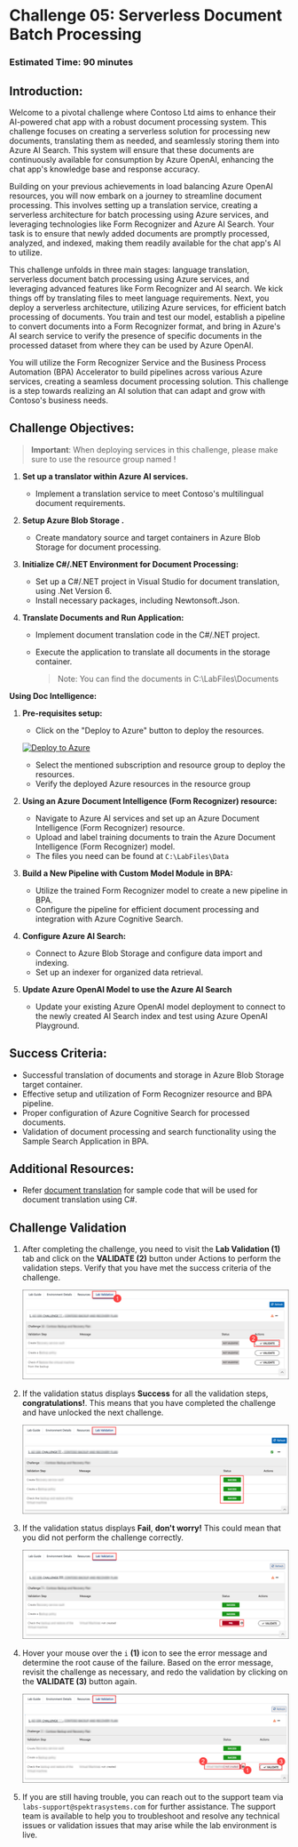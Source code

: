 # Challenge 05: Serverless Document Batch Processing 

### Estimated Time: 90 minutes

## Introduction:

Welcome to a pivotal challenge where Contoso Ltd aims to enhance their AI-powered chat app with a robust document processing system. This challenge focuses on creating a serverless solution for processing new documents, translating them as needed, and seamlessly storing them into Azure AI Search. This system will ensure that these documents are continuously available for consumption by Azure OpenAI, enhancing the chat app's knowledge base and response accuracy.

Building on your previous achievements in load balancing Azure OpenAI resources, you will now embark on a journey to streamline document processing. This involves setting up a translation service, creating a serverless architecture for batch processing using Azure services, and leveraging technologies like Form Recognizer and Azure AI Search. Your task is to ensure that newly added documents are promptly processed, analyzed, and indexed, making them readily available for the chat app's AI to utilize.

This challenge unfolds in three main stages: language translation, serverless document batch processing using Azure services, and leveraging advanced features like Form Recognizer and AI search. We kick things off by translating files to meet language requirements. Next, you deploy a serverless architecture, utilizing Azure services, for efficient batch processing of documents. You train and test our model, establish a pipeline to convert documents into a Form Recognizer format, and bring in Azure's AI search service to verify the presence of specific documents in the processed dataset from where they can be used by Azure OpenAI. 

You will utilize the Form Recognizer Service and the Business Process Automation (BPA) Accelerator to build pipelines across various Azure services, creating a seamless document processing solution. This challenge is a step towards realizing an AI solution that can adapt and grow with Contoso's business needs.



## Challenge Objectives:

> **Important**: When deploying services in this challenge, please make sure to use the resource group named **<inject key="Resource Group Name"/>**  !

1) **Set up a translator within Azure AI services.**

    - Implement a translation service to meet Contoso's multilingual document requirements.

1) **Setup Azure Blob Storage  .**

    - Create mandatory source and target containers in Azure Blob Storage for document processing.

1) **Initialize C#/.NET Environment for Document Processing:**

    - Set up a C#/.NET project in Visual Studio for document translation, using .Net Version 6.
    - Install necessary packages, including Newtonsoft.Json.

1) **Translate Documents and Run Application:**

    - Implement document translation code in the C#/.NET project.
    - Execute the application to translate all documents in the storage container.

      >Note: You can find the documents in C:\LabFiles\Documents

**Using Doc Intelligence:**

1) **Pre-requisites setup:**
      - Click on the "Deploy to Azure" button to deploy the resources.
    
    [![Deploy to Azure](https://aka.ms/deploytoazurebutton)](https://portal.azure.com/#create/Microsoft.Template/uri/https%3A%2F%2Fraw.githubusercontent.com%2FAzure%2Fbusiness-process-automation%2Fmain%2Ftemplates%2Foneclickoai.json)

     - Select the mentioned subscription and resource group to deploy the resources.
     - Verify the deployed Azure resources in the resource group

1) **Using an Azure Document Intelligence (Form Recognizer) resource:**
    - Navigate to Azure AI services and set up an Azure Document Intelligence (Form Recognizer) resource.
    - Upload and label training documents to train the Azure Document Intelligence (Form Recognizer) model.
    - The files you need can be found at `C:\LabFiles\Data`

1) **Build a New Pipeline with Custom Model Module in BPA:**
    - Utilize the trained Form Recognizer model to create a new pipeline in BPA.
    - Configure the pipeline for efficient document processing and integration with Azure Cognitive Search.

1) **Configure Azure AI Search:**
    - Connect to Azure Blob Storage and configure data import and indexing.
    - Set up an indexer for organized data retrieval.

1) **Update Azure OpenAI Model to use the Azure AI Search**
    - Update your existing Azure OpenAI model deployment to connect to the newly created AI Search index and test using Azure OpenAI Playground.
      
## Success Criteria:

- Successful translation of documents and storage in Azure Blob Storage target container.
- Effective setup and utilization of Form Recognizer resource and BPA pipeline.
- Proper configuration of Azure Cognitive Search for processed documents.
- Validation of document processing and search functionality using the Sample Search Application in BPA.

## Additional Resources:

- Refer [document translation](https://learn.microsoft.com/en-us/azure/ai-services/translator/document-translation/quickstarts/document-translation-rest-api?pivots=programming-language-csharp#code-sample) for sample code that will be used for document translation using C#.

## Challenge Validation
 
1. After completing the challenge, you need to visit the **Lab Validation (1)** tab and click on the **VALIDATE (2)** button under Actions to perform the validation steps. Verify that you have met the success criteria of the challenge. 
 
    ![](../media/validate01.png "Validation")
 
1. If the validation status displays **Success** for all the validation steps, **congratulations!**. This means that you have completed the challenge and have unlocked the next challenge.
 
     ![](../media/validate02.png "Validation")

1. If the validation status displays **Fail**, **don't worry!** This could mean that you did not perform the challenge correctly.
 
     ![](../media/validate03.png "Validation")
 
1. Hover your mouse over the `i` **(1)** icon to see the error message and determine the root cause of the failure. Based on the error message, revisit the challenge as necessary, and redo the validation by clicking on the **VALIDATE (3)** button again.

   ![](../media/validate04.png "Validation")
 
1. If you are still having trouble, you can reach out to the support team via `labs-support@spektrasystems.com` for further assistance. The support team is available to help you to troubleshoot and resolve any technical issues or validation issues that may arise while the lab environment is live.
